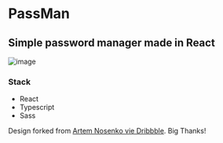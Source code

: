 # PassMan

## Simple password manager made in React

![image](https://user-images.githubusercontent.com/25210925/127112656-5541f9b5-83cd-4425-86ee-3eb9a8123095.png)

### Stack

- React
- Typescript
- Sass

Design forked from [Artem Nosenko vie Dribbble](https://dribbble.com/shots/13907643-Bitwarden-Design-Concept-for-macOS). Big Thanks!
